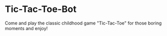 # Tic-Tac-Toe-Bot
Come and play the classic childhood game "Tic-Tac-Toe" for those boring moments and enjoy!

